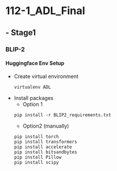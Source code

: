 # 112-1_ADL_Final

## - Stage1

### BLIP-2

#### Huggingface Env Setup
- Create virtual environment
    ```bash=
    virtualenv ADL
    ```
- Install packages
    - Option 1 
    ```bash=
    pip install -r BLIP2_requirements.txt
    ```
    - Option2 (manually)
    ```bash=
    pip install torch
    pip install transformers
    pip install accelerate
    pip install bitsandbytes
    pip install Pillow
    pip install scipy
    ```
